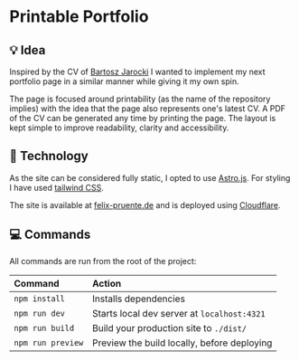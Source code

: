 # Printable Portfolio

## 💡 Idea

Inspired by the CV of [Bartosz Jarocki](https://cv.jarocki.me/) I wanted to implement my next portfolio page in a similar manner while giving it my own spin.

The page is focused around printability (as the name of the repository implies) with the idea that the page also represents one's latest CV.
A PDF of the CV can be generated any time by printing the page. The layout is kept simple to improve readability, clarity and accessibility.

## 🚀 Technology

As the site can be considered fully static, I opted to use [Astro.js](https://astro.build/).
For styling I have used [tailwind CSS](https://tailwindcss.com/).

The site is available at [felix-pruente.de](https://www.felix-pruente.de/) and is deployed using [Cloudflare](https://www.cloudflare.com/).

## 💻 Commands

All commands are run from the root of the project:

| Command           | Action                                      |
| :---------------- | :------------------------------------------ |
| `npm install`     | Installs dependencies                       |
| `npm run dev`     | Starts local dev server at `localhost:4321` |
| `npm run build`   | Build your production site to `./dist/`     |
| `npm run preview` | Preview the build locally, before deploying |
